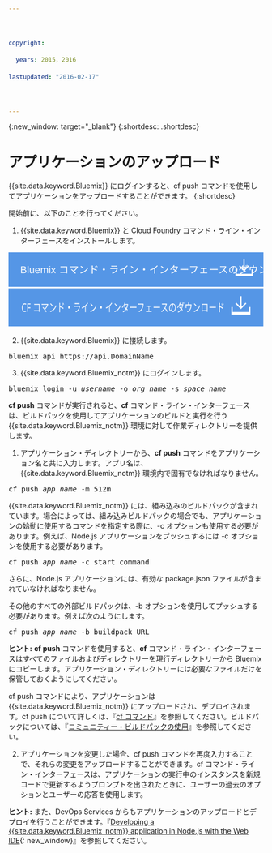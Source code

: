 ```yaml
---



copyright:

  years: 2015，2016

lastupdated: "2016-02-17"



---
```


{:new_window: target="_blank"}
{:shortdesc: .shortdesc}

# アプリケーションのアップロード

{{site.data.keyword.Bluemix}} にログインすると、cf push コマンドを使用してアプリケーションをアップロードすることができます。
{:shortdesc}

開始前に、以下のことを行ってください。
  1. {{site.data.keyword.Bluemix}} と Cloud Foundry コマンド・ライン・インターフェースをインストールします。 

  <a class="xref" href="http://clis.ng.bluemix.net/ui/home.html" target="_blank" title="(新しいタブまたはウィンドウで開きます)"><img class="image" src="images/btn_bx_commandline.svg" alt="{{site.data.keyword.Bluemix}} コマンド・ライン・インターフェースのダウンロード" /> </a>  <a class="xref" href="https://github.com/cloudfoundry/cli/releases" target="_blank" title="(新しいタブまたはウィンドウで開きます)"><img class="image" src="images/btn_cf_commandline.svg" alt="Cloud Foundry コマンド・ライン・インターフェースのダウンロード" /> </a> 

  2. {{site.data.keyword.Bluemix}} に接続します。

  <pre class="pre">bluemix api https://api.<span class="keyword" data-hd-keyref="DomainName">DomainName</span></pre>

  3. {{site.data.keyword.Bluemix_notm}} にログインします。

  <pre class="pre">bluemix login -u <var class="keyword varname" data-hd-keyref="user_ID">username</var> -o <var class="keyword varname" data-hd-keyref="org_name">org_name</var> -s <var class="keyword varname" data-hd-keyref="space_name">space_name</var></pre>

**cf push** コマンドが実行されると、**cf** コマンド・ライン・インターフェースは、ビルドパックを使用してアプリケーションのビルドと実行を行う {{site.data.keyword.Bluemix_notm}} 環境に対して作業ディレクトリーを提供します。

  1. アプリケーション・ディレクトリーから、**cf push** コマンドをアプリケーション名と共に入力します。アプリ名は、{{site.data.keyword.Bluemix_notm}} 環境内で固有でなければなりません。

  <pre class="pre">cf push <var class="keyword varname" data-hd-keyref="app_name">app_name</var> -m 512m</pre>

  {{site.data.keyword.Bluemix_notm}} には、組み込みのビルドパックが含まれています。場合によっては、組み込みビルドパックの場合でも、アプリケーションの始動に使用するコマンドを指定する際に、-c オプションも使用する必要があります。例えば、Node.js アプリケーションをプッシュするには -c オプションを使用する必要があります。

  <pre class="pre">cf push <var class="keyword varname" data-hd-keyref="app_name">app_name</var> -c start_command</pre>

  さらに、Node.js アプリケーションには、有効な package.json ファイルが含まれていなければなりません。

  その他のすべての外部ビルドパックは、-b オプションを使用してプッシュする必要があります。例えば次のようにします。

  <pre class="pre">cf push <var class="keyword varname" data-hd-keyref="app_name">app_name</var> -b buildpack_URL</pre>

  **ヒント:** **cf push** コマンドを使用すると、**cf** コマンド・ライン・インターフェースはすべてのファイルおよびディレクトリーを現行ディレクトリーから Bluemix にコピーします。アプリケーション・ディレクトリーには必要なファイルだけを保管しておくようにしてください。

  cf push コマンドにより、アプリケーションは {{site.data.keyword.Bluemix_notm}} にアップロードされ、デプロイされます。cf push について詳しくは、『[cf コマンド](/docs/cli/reference/cfcommands/index.html)』を参照してください。ビルドパックについては、『[コミュニティー・ビルドパックの使用](/docs/cfapps/byob.html)』を参照してください。

  2. アプリケーションを変更した場合、cf push コマンドを再度入力することで、それらの変更をアップロードすることができます。cf コマンド・ライン・インターフェースは、アプリケーションの実行中のインスタンスを新規コードで更新するようプロンプトを出されたときに、ユーザーの過去のオプションとユーザーの応答を使用します。

**ヒント:** また、DevOps Services からもアプリケーションのアップロードとデプロイを行うことができます。『[Developing a {{site.data.keyword.Bluemix_notm}} application in Node.js with the Web IDE](https://hub.jazz.net/tutorials/devopsweb/){: new_window}』を参照してください。
